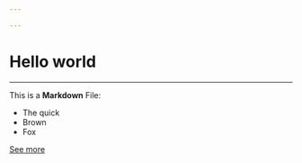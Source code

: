 ```yaml
---

---
```



# Hello world
---
This is a **Markdown** File:
- The quick
- Brown
- Fox

[See more](https://google.com)